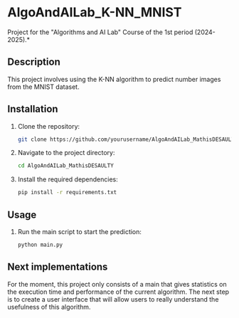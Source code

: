 # AlgoAndAILab_K-NN_MNIST
Project for the "Algorithms and AI Lab" Course of the 1st period (2024-2025).*

## Description

This project involves using the K-NN algorithm to predict number images from the MNIST dataset.

## Installation

1. Clone the repository:
    ```bash
    git clone https://github.com/yourusername/AlgoAndAILab_MathisDESAULTY.git
    ```
2. Navigate to the project directory:
    ```bash
    cd AlgoAndAILab_MathisDESAULTY
    ```
3. Install the required dependencies:
    ```bash
    pip install -r requirements.txt
    ```

## Usage

1. Run the main script to start the prediction:
    ```bash
    python main.py
    ```

## Next implementations

For the moment, this project only consists of a main that gives statistics on the execution time and performance of the current algorithm. The next step is to create a user interface that will allow users to really understand the usefulness of this algorithm.